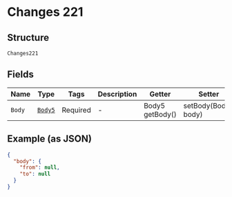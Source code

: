 
# Changes 221

## Structure

`Changes221`

## Fields

| Name | Type | Tags | Description | Getter | Setter |
|  --- | --- | --- | --- | --- | --- |
| `Body` | [`Body5`](../../doc/models/body-5.md) | Required | - | Body5 getBody() | setBody(Body5 body) |

## Example (as JSON)

```json
{
  "body": {
    "from": null,
    "to": null
  }
}
```

